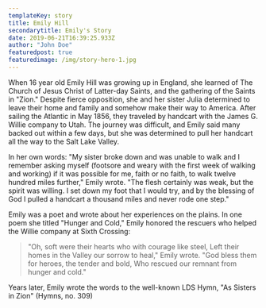 ```yaml
---
templateKey: story
title: Emily Hill
secondarytitle: Emily's Story
date: 2019-06-21T16:39:25.933Z
author: "John Doe"
featuredpost: true
featuredimage: /img/story-hero-1.jpg
---
```


When 16 year old Emily Hill was growing up in England, she learned of The Church of Jesus Christ of Latter-day Saints, and the gathering of the Saints in "Zion." Despite fierce opposition, she and her sister Julia determined to leave their home and family and somehow make their way to America. After sailing the Atlantic in May 1856, they traveled by handcart with the James G. Willie company to Utah. The journey was difficult, and Emily said many backed out within a few days, but she was determined to pull her handcart all the way to the Salt Lake Valley.

In her own words: "My sister broke down and was unable to walk and I remember asking myself (footsore and weary with the first week of walking and working) if it was possible for me, faith or no faith, to walk twelve hundred miles further," Emily wrote. "The flesh certainly was weak, but the spirit was willing. I set down my foot that I would try, and by the blessing of God I pulled a handcart a thousand miles and never rode one step."

Emily was a poet and wrote about her experiences on the plains. In one poem she titled "Hunger and Cold," Emily honored the rescuers who helped the Willie company at Sixth Crossing:

> "Oh, soft were their hearts who with courage like steel, Left their homes in the Valley our sorrow to heal," Emily wrote. "God bless them for heroes, the tender and bold, Who rescued our remnant from hunger and cold."

Years later, Emily wrote the words to the well-known LDS Hymn, "As Sisters in Zion" (Hymns, no. 309)
